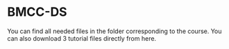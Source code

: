 # BMCC-DS

You can find all needed files in the folder corresponding to the course. You can also download 3 tutorial files directly from here.

